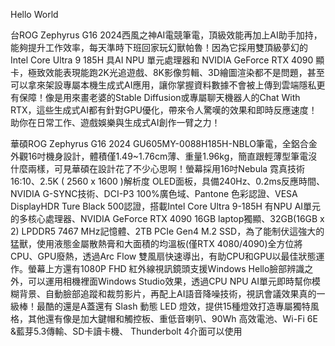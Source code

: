 Hello World 


台ROG Zephyrus G16 2024西風之神AI電競筆電，頂級效能再加上AI助手加持，能夠提升工作效率，每天準時下班回家玩幻獸帕魯！因為它採用雙頂級夢幻的Intel Core Ultra 9 185H 具AI NPU 單元處理器和 NVIDIA GeForce RTX 4090 顯卡，極致效能表現能跑2K光追遊戲、8K影像剪輯、3D繪圖渲染都不是問題，甚至可以拿來架設專屬本機生成式AI應用，讓你掌握資料數據不會被上傳到雲端隱私更有保障！像是用來畫老婆的Stable Diffusion或專屬聊天機器人的Chat With RTX，這些生成式AI都有針對GPU優化，帶來令人驚嘆的效果和即時反應速度！助你在日常工作、遊戲娛樂與生成式AI創作一臂之力！

華碩ROG Zephyrus G16 2024 GU605MY-0088H185H-NBLO筆電，全鋁合金外觀16吋機身設計，體積僅1.49~1.76cm薄、重量1.96kg，簡直跟輕薄型筆電沒什麼兩樣，可見華碩在設計花了不少心思啊！螢幕採用16吋Nebula 霓真技術 16:10、2.5K ( 2560 x 1600 )解析度 OLED面板，具備240Hz、0.2ms反應時間、NVIDIA G-SYNC技術、DCI-P3 100%廣色域、Pantone 色彩認證、VESA DisplayHDR Ture Black 500認證，搭載Intel Core Ultra 9-185H 有NPU AI單元的多核心處理器、NVIDIA GeForce RTX 4090 16GB laptop獨顯、32GB(16GB x 2) LPDDR5 7467 MHz記憶體、2TB PCIe Gen4 M.2 SSD，為了能制伏這強大的猛獸，使用液態金屬散熱膏和大面積的均溫板(僅RTX 4080/4090)全方位將CPU、GPU廢熱，透過Arc Flow 雙風扇快速導出，有助CPU和GPU以最佳狀態運作。螢幕上方還有1080P FHD 紅外線視訊鏡頭支援Windows Hello臉部辨識之外，可以運用相機裡面Windows Studio效果，透過CPU NPU AI單元即時幫你模糊背景、自動臉部追蹤和裁剪影片，再配上AI語音降噪技術，視訊會議效果真的一級棒！最酷的還是A蓋還有 Slash 動態 LED 燈效，提供15種燈效打造專屬獨特風格，其他還有像是加大鍵帽和觸控板、重低音喇叭、90Wh 高效電池、Wi-Fi 6E &藍芽5.3傳輸、SD卡讀卡機、 Thunderbolt 4介面可以使用
